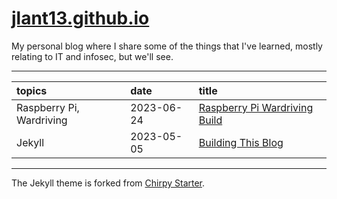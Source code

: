 # [jlant13.github.io](https://jlant13.github.io)

My personal blog where I share some of the things that I've learned, mostly relating to IT and infosec, but we'll see.

---

| topics | date | title |
|:-------|:-----|:------|
| Raspberry Pi, Wardriving | 2023-06-24 | [Raspberry Pi Wardriving Build](https://jlant13.github.io/posts/raspberry-pi-wardriving/) |
| Jekyll | 2023-05-05 | [Building This Blog](https://jlant13.github.io/posts/building-this-blog/) |

---

The Jekyll theme is forked from [Chirpy Starter](https://github.com/cotes2020/chirpy-starter).
